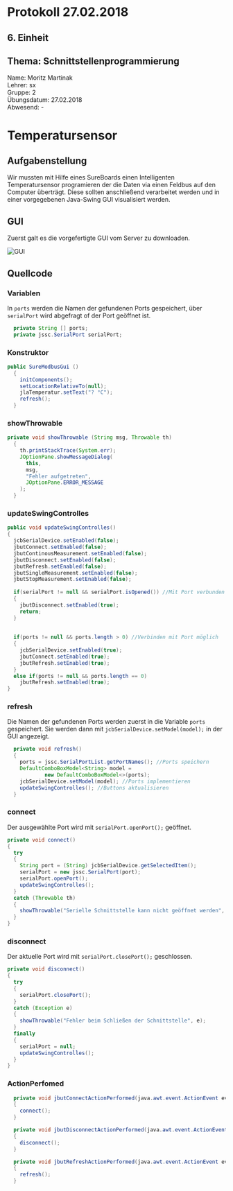 # Protokoll 27.02.2018  

## 6. Einheit  

## Thema: Schnittstellenprogrammierung

Name: Moritz Martinak  
Lehrer: sx  
Gruppe: 2  
Übungsdatum: 27.02.2018  
Abwesend: -  

# Temperatursensor  

## Aufgabenstellung  

Wir mussten mit Hilfe eines SureBoards einen Intelligenten Temperatursensor programieren der die Daten via einen Feldbus auf den Computer überträgt. Diese sollten anschließend verarbeitet werden und in einer vorgegebenen Java-Swing GUI visualisiert werden.  

## GUI  
Zuerst galt es die vorgefertigte GUI vom Server zu downloaden.  

![GUI](https://github.com/HTLMechatronics/m14-la1-sx/blob/marmom13/marmom13/GUI.png)  

## Quellcode  

### Variablen  

In `ports` werden die Namen der gefundenen Ports gespeichert, über `serialPort` wird abgefragt of der Port geöffnet ist.

```java
  private String [] ports;
  private jssc.SerialPort serialPort;
```  

### Konstruktor  


```java
public SureModbusGui ()
  {
    initComponents();
    setLocationRelativeTo(null);
    jlaTemperatur.setText("? °C");
    refresh();
  }
```  

### showThrowable  

```java
private void showThrowable (String msg, Throwable th)
  {
    th.printStackTrace(System.err);
    JOptionPane.showMessageDialog(
      this,
      msg,
      "Fehler aufgetreten", 
      JOptionPane.ERROR_MESSAGE
    );
  }
  ```  
  
  ### updateSwingControlles  
  
  ```java
  public void updateSwingControlles()
  {
    jcbSerialDevice.setEnabled(false);
    jbutConnect.setEnabled(false);
    jbutContinousMeasurement.setEnabled(false);
    jbutDisconnect.setEnabled(false);
    jbutRefresh.setEnabled(false);
    jbutSingleMeasurement.setEnabled(false);
    jbutStopMeasurement.setEnabled(false);
    
    if(serialPort != null && serialPort.isOpened()) //Mit Port verbunden -> trennen jetzt möglich
    {
      jbutDisconnect.setEnabled(true);
      return;
    }
      
    
    if(ports != null && ports.length > 0) //Verbinden mit Port möglich
    {
      jcbSerialDevice.setEnabled(true);
      jbutConnect.setEnabled(true);
      jbutRefresh.setEnabled(true);
    }
    else if(ports != null && ports.length == 0)
      jbutRefresh.setEnabled(true);
  }
  ```

### refresh  

Die Namen der gefundenen Ports werden zuerst in die Variable `ports` gespeichert. Sie werden dann mit `jcbSerialDevice.setModel(model);` in der GUI angezeigt. 

```java
  private void refresh()
  {
    ports = jssc.SerialPortList.getPortNames(); //Ports speichern
    DefaultComboBoxModel<String> model = 
            new DefaultComboBoxModel<>(ports); 
    jcbSerialDevice.setModel(model); //Ports implementieren
    updateSwingControlles(); //Buttons aktualisieren
  }
  ```  
  
  ### connect  
  
  Der ausgewählte Port wird mit `serialPort.openPort();` geöffnet.  
  
  ```java
private void connect()
  {
    try
    {
      String port = (String) jcbSerialDevice.getSelectedItem();
      serialPort = new jssc.SerialPort(port);
      serialPort.openPort();
      updateSwingControlles();
    }
    catch (Throwable th)
    {
      showThrowable("Serielle Schnittstelle kann nicht geöffnet werden", th);
    }    
  }
  ```  
  
  ### disconnect  
  
  Der aktuelle Port wird mit `serialPort.closePort();` geschlossen.  
  
  
  ```java
  private void disconnect()
  {
    try
    {
      serialPort.closePort();
    }
    catch (Exception e)
    {
      showThrowable("Fehler beim Schließen der Schnittstelle", e);
    }
    finally
    {
      serialPort = null;
      updateSwingControlles();
    }
  }
```  

### ActionPerfomed  

```java
  private void jbutConnectActionPerformed(java.awt.event.ActionEvent evt)                                            
  {                                                
    connect();
  }                                           

  private void jbutDisconnectActionPerformed(java.awt.event.ActionEvent evt)                                               
  {                                                   
    disconnect();
  }                                              

  private void jbutRefreshActionPerformed(java.awt.event.ActionEvent evt)                                            
  {                                                
    refresh();
  }                                           
```  

